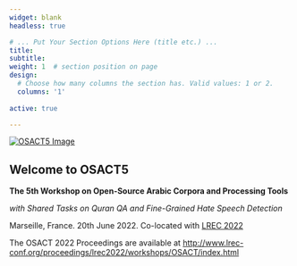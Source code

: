 ```yaml
---
widget: blank
headless: true

# ... Put Your Section Options Here (title etc.) ...
title: 
subtitle:
weight: 1  # section position on page
design:
  # Choose how many columns the section has. Valid values: 1 or 2.
  columns: '1'
  
active: true

---
```


<div class="container">
  <div class="row">
    <div class="col-12 col-md-6 mx-auto text-center">
      <a href="#">
        <img src="https://lh3.googleusercontent.com/r6EyroWhk7rFRiMdxtnw9chRHyFUaPIhM8VYKMr-P_3oHK3M_KPer4S8dnrUH1i8rpXPIwQnpmpnufL6y4k5JlirDZQykjVWPXZU6BVZ4_y2DHdad4Gd83ooTX0-KUGyTQApdk3b=w576-h315-p-k" class="img-fluid" alt="OSACT5 Image">
      </a>
    </div>
    <div class="col-12 col-md-6 text-center text-md-left">
      <div class="container text-center">
        <h2>Welcome to OSACT5</h2>
        <p class="lead"><strong>The 5th Workshop on Open-Source Arabic Corpora and Processing Tools</strong></p>
        <p class="lead"><em>with Shared Tasks on Quran QA and Fine-Grained Hate Speech Detection</em></p>
        <p>Marseille, France. 20th June 2022. Co-located with <a href="https://lrec2022.lrec-conf.org/en/">LREC 2022</a></p>
        <p class="bg-info text-white">The OSACT 2022 Proceedings are available at <a href="http://www.lrec-conf.org/proceedings/lrec2022/workshops/OSACT/index.html">http://www.lrec-conf.org/proceedings/lrec2022/workshops/OSACT/index.html</a></p>
      </div>
    </div>
  </div>
</div>
